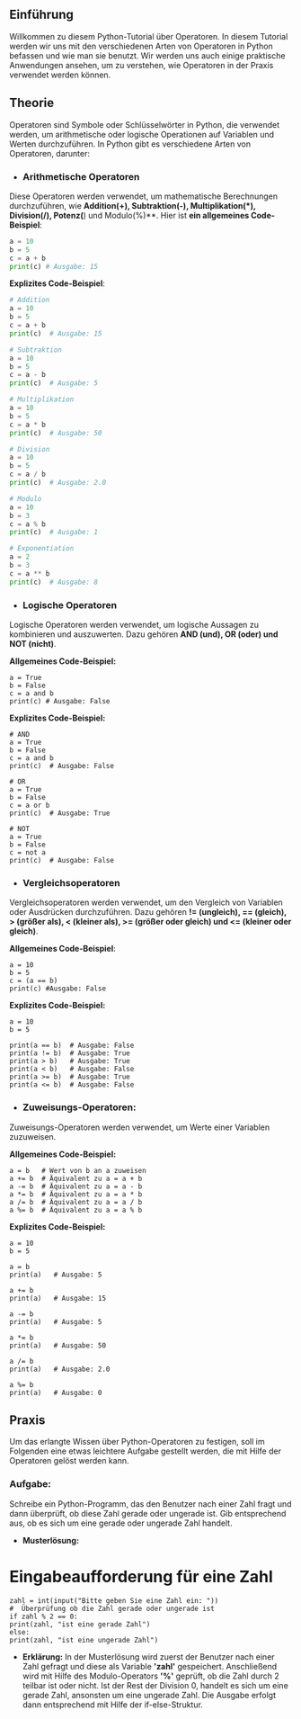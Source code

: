 ## **Einführung**
Willkommen zu diesem Python-Tutorial über Operatoren. In diesem Tutorial werden wir uns mit den verschiedenen Arten von Operatoren in Python befassen und wie man sie benutzt. Wir werden uns auch einige praktische Anwendungen ansehen, um zu verstehen, wie Operatoren in der Praxis verwendet werden können.

## **Theorie**
Operatoren sind Symbole oder Schlüsselwörter in Python, die verwendet werden, um arithmetische oder logische Operationen auf Variablen und Werten durchzuführen. In Python gibt es verschiedene Arten von Operatoren, darunter:

* ### **Arithmetische Operatoren** 
Diese Operatoren werden verwendet, um mathematische Berechnungen durchzuführen, wie **Addition(+), Subtraktion(-), Multiplikation(*), Division(/), Potenz(**) und Modulo(%)**.
Hier ist **ein allgemeines Code-Beispiel**:

```python
a = 10
b = 5
c = a + b
print(c) # Ausgabe: 15
```

**Explizites Code-Beispiel**:

```python
# Addition
a = 10
b = 5
c = a + b
print(c)  # Ausgabe: 15

# Subtraktion
a = 10
b = 5
c = a - b
print(c)  # Ausgabe: 5

# Multiplikation
a = 10
b = 5
c = a * b
print(c)  # Ausgabe: 50

# Division
a = 10
b = 5
c = a / b
print(c)  # Ausgabe: 2.0

# Modulo
a = 10
b = 3
c = a % b
print(c)  # Ausgabe: 1

# Exponentiation
a = 2
b = 3
c = a ** b
print(c)  # Ausgabe: 8
```

* ### **Logische Operatoren**
Logische Operatoren werden verwendet, um logische Aussagen zu kombinieren und auszuwerten. Dazu gehören **AND (und), OR (oder) und NOT (nicht)**.

**Allgemeines Code-Beispiel:**

    a = True
    b = False
    c = a and b
    print(c) # Ausgabe: False

**Explizites Code-Beispiel:**

    # AND
    a = True
    b = False
    c = a and b
    print(c)  # Ausgabe: False

    # OR
    a = True
    b = False
    c = a or b
    print(c)  # Ausgabe: True

    # NOT
    a = True
    b = False
    c = not a
    print(c)  # Ausgabe: False

* ### **Vergleichsoperatoren**
Vergleichsoperatoren werden verwendet, um den Vergleich von Variablen oder Ausdrücken durchzuführen. Dazu gehören **!= (ungleich), == (gleich), > (größer als), < (kleiner als), >= (größer oder gleich) und <= (kleiner oder gleich)**.

**Allgemeines Code-Beispiel**:

    a = 10
    b = 5
    c = (a == b)
    print(c) #Ausgabe: False

**Explizites Code-Beispiel:**

    a = 10
    b = 5

    print(a == b)  # Ausgabe: False
    print(a != b)  # Ausgabe: True
    print(a > b)   # Ausgabe: True
    print(a < b)   # Ausgabe: False
    print(a >= b)  # Ausgabe: True
    print(a <= b)  # Ausgabe: False

* ### **Zuweisungs-Operatoren:**
Zuweisungs-Operatoren werden verwendet, um Werte einer Variablen zuzuweisen.

**Allgemeines Code-Beispiel:**

    a = b   # Wert von b an a zuweisen
    a += b  # Äquivalent zu a = a + b
    a -= b  # Äquivalent zu a = a - b
    a *= b  # Äquivalent zu a = a * b
    a /= b  # Äquivalent zu a = a / b
    a %= b  # Äquivalent zu a = a % b

**Explizites Code-Beispiel:**

    a = 10
    b = 5

    a = b      
    print(a)   # Ausgabe: 5

    a += b
    print(a)   # Ausgabe: 15

    a -= b  
    print(a)   # Ausgabe: 5

    a *= b  
    print(a)   # Ausgabe: 50

    a /= b  
    print(a)   # Ausgabe: 2.0

    a %= b  
    print(a)   # Ausgabe: 0


## **Praxis**

Um das erlangte Wissen über Python-Operatoren zu festigen, soll im Folgenden eine etwas leichtere Aufgabe gestellt werden, die mit Hilfe der Operatoren gelöst werden kann.

### **Aufgabe:** 
Schreibe ein Python-Programm, das den Benutzer nach einer Zahl fragt und dann überprüft, ob diese Zahl gerade oder ungerade ist. Gib entsprechend aus, ob es sich um eine gerade oder ungerade Zahl handelt.

* **Musterlösung:**

#  Eingabeaufforderung für eine Zahl
    zahl = int(input("Bitte geben Sie eine Zahl ein: "))   
    #  Überprüfung ob die Zahl gerade oder ungerade ist
    if zahl % 2 == 0:   
    print(zahl, "ist eine gerade Zahl")
    else:
    print(zahl, "ist eine ungerade Zahl")

* **Erklärung:** In der Musterlösung wird zuerst der Benutzer nach einer Zahl gefragt und diese als Variable **'zahl'** gespeichert. Anschließend wird mit Hilfe des Modulo-Operators **'%'** geprüft, ob die Zahl durch 2 teilbar ist oder nicht. Ist der Rest der Division 0, handelt es sich um eine gerade Zahl, ansonsten um eine ungerade Zahl. Die Ausgabe erfolgt dann entsprechend mit Hilfe der if-else-Struktur.







